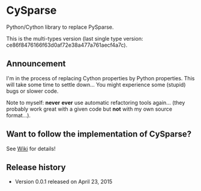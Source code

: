 # CySparse

Python/Cython library to replace PySparse.

This is the multi-types version (last single type version: ce86f8476166f63d0af72e38a477a761aecf4a7c).

## Announcement

I'm in the process of replacing Cython properties by Python properties. This will take some time to settle down...
You might experience some (stupid) bugs or slower code.

Note to myself: **never** **ever** use automatic refactoring tools again... (they probably work great with a given code but **not** with
my own source format...).

## Want to follow the implementation of CySparse?

See [Wiki](https://github.com/Funartech/cysparse/wiki) for details!

## Release history

- Version 0.0.1 released on April 23, 2015

